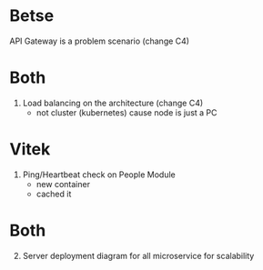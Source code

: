 # Betse 
API Gateway is a problem scenario (change C4)


# Both
1. Load balancing on the architecture (change C4)
   - not cluster (kubernetes) cause node is just a PC

# Vitek
1. Ping/Heartbeat check on People Module 
   - new container
   - cached it

# Both
2. Server deployment diagram for all microservice for scalability